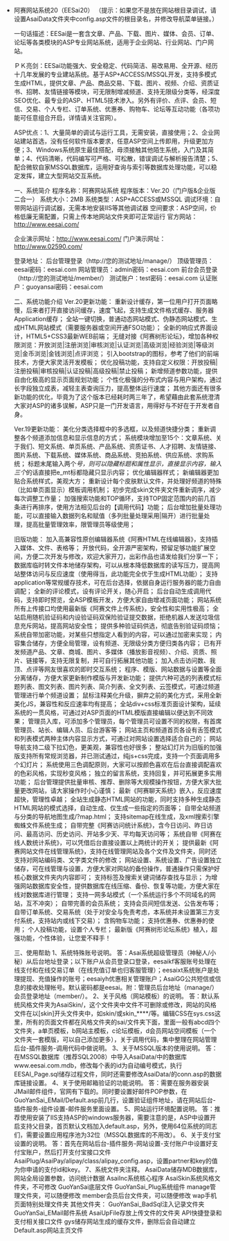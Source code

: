  - 阿赛网站系统20（EESai20）
   （提示：如果您不是放在网站根目录调试，请设置AsaiData文件夹中config.asp文件的根目录名，并修改导航菜单链接。）
   
   一句话描述：EESai是一套含文章、产品、下载、图片、媒体、会员、订单、论坛等各类模块的ASP专业网站系统，适用于企业网站、行业网站、门户网站。
   
   ＰＫ亮剑：EESai功能强大、安全稳定、代码简洁、易改易用、全开源、经历十几年发展的专业建站系统。基于ASP+ACCESS/MSSQL开发，支持多模式生成HTML，提供文章、产品、商品交易、下载、图片、视频、介绍、资质证书、招聘、友情链接等模块，可无限制增减频道、支持无限级分类等，经深度SEO优化、最专业的ASP、HTML5技术渗入。另外有评价、点评、会员、短信、交易、个人专栏、订单系统、优惠券、购物车、论坛等互动功能（各项功能可任意组合开启，详情请关注官网）。
   
   ASP优点：1、大量简单的调试与运行工具，无需安装，直接使用；2、企业网站建站首选，没有任何软件版本要求，任意ASP空间上传即用，升级更加方便；3、Windows系统原生最佳搭配，毋须接触其他陌生系统，入门及其简单；4、代码清晰，代码编写可严格、可松散，错误调试与解析报告清楚；5、配合微软自家MSSQL数据库，运用好查询与索引等数据库处理功能，可以稳定发挥，建立大型网站交互系统。
   
   一、系统简介 程序名称：阿赛网站系统 程序版本：Ver.20（门户版&企业版 二合一） 系统大小：2MB
   系统类型：ASP+ACCESS或MSSQL 调试环境：自带网站运行调试器，无需本地安装IIS等其他调试器
   空间要求：ASP空间，价格低廉无需配置，只需上传本地网站文件夹即可正常运行 官方网站：http://www.eesai.com/
   
   企业演示网址：http://www.eesai.com/ 门户演示网址：http://www.02590.com/
   
   登录地址： 后台管理登录（http://您的测试地址/manage/） 顶级管理员：eesai密码：eesai.com
   网站管理员：admin密码：eesai.com 前台会员登录（http://您的测试地址/member/）
   测试账户：test密码：eesai.com 认证账户：guoyansai密码：eesai.com
   
   
   二、系统功能介绍 Ver.20更新功能：
   重新设计缓存，第一位用户打开页面略慢，后来者打开直接访问缓存，速度飞起，支持生成文件格式缓存、服务器Application缓存；
   全站一键切换，普通动态网站模式、伪静态网站模式、生成HTML网站模式（需要服务器或空间开通FSO功能）；
   全新的响应式界面设计，HTML5+CSS3最新WEB前端；
   无缝对接《阿赛树形论坛》，增加各种权限浏览：开放浏览|注册浏览|审核浏览|认证浏览|高级浏览|经验浏览|等级浏览|金币浏览|金钱浏览|点评浏览；
   引入bootstrap的图标，参考了他们的前端技术，方便大家灵活开发模板；
   优化投稿功能，支持自定义权限：开放投稿|注册投稿|审核投稿|认证投稿|高级投稿|禁止投稿；
   新增频道参数功能，提供自由化极高的显示页面规划功能；
   个性化极强的分布式内容与用户架构，通过长字段独立成表，减轻主表查询压力，提高整体运行速度；
   其他方面还有很多新功能的优化，毕竟为了这个版本已经耗时两三年了，希望藉由此套系统澄清大家对ASP的诸多误解，ASP只是一门开发语言，用得好与不好在于开发者自身。
   
   Ver.19更新功能： 美化分类选择框中的多选框，以及频道快捷分类； 重新调整各个频道添加信息和显示信息的方式；
   系统模块增加至15个：文章系统、关于我们、短文系统、单页系统、产品系统、资质证书、人才招聘、友情链接、图片系统、下载系统、媒体系统、商品系统、竞拍系统、供应系统、求购系统；
   标题末尾输入两个*号，则可以隐藏标题和属性显示，直接显示内容，输入三个*的话直接把e_mt标都隐藏只显示内容； 优化编辑器样式；
   新编辑器更加贴合系统样式，美观大方； 重新设计每个皮肤默认文件，并处理好频道的特殊（比如单页面显示）模板调用机制；
   初步完成skin文件夹文件重新调序，减少每次调整工作量；
   加强搜索功能和TOP循环，支持TOP固定范围内的前几百条进行再排序，使用方法相见后台的【调用代码】功能；
   后台增加批量处理功能，可以直接输入数据列名和赋值（多列批量处理采用|隔开）进行批量处理，提高批量管理效率，限管理员等级使用；
   
   旧版功能： 加入高兼容性原创编辑器系统《阿赛HTML在线编辑器》，支持插入媒体、文件、表格等；
   开放代码，全开源严密架构，预留足够功能扩展空间，方便二次开发与修改，欢迎大家开刀，出彩作品也请发给我们分享一下；
   数据库临时转文件本地储存架构，可以从根本降低数据库的读写压力，提高网站整体访问与反应速度（使用得当，此功能完全优于生成HTML功能）；
   支持application等常规缓存技术，可在后台选择，依据自身运行服务器的能力自由调配； 全新的评论模式，设有评论开关，随心开启；
   后台自动生成调用代码，支持即时预览，全ASP模板开发，方便大家自由增减页面功能；
   网站系统所有上传接口均使用最新版《阿赛文件上传系统》，安全性和实用性极高；
   全站启用随机验证码和内设验证码双保险验证提交数据，拒绝机器人发送垃圾信息充斥网站，提高网站安全性；
   提供多种验证码供选，彻底告别验证码烦恼； 系统自带加密功能，对某些只想指定人看到的内容，可以通过加密来实现；
   内容集合储存，方便全局管理，设有频道、无限级分类方便归类各内容；
   已有开发频道产品、文章、商城、图片、多媒体（播放影音视频）、介绍、资质、照片、链接等，支持无限复制，并可自行拓展其他功能；
   加入点击访问数、我顶、点评等网友很喜欢的即时交互系统； 程序、模版、网站数据与设置等全面分离储存，方便大家更新制作模版与开发新功能；
   提供六种可选的列表模式标题列表、图文列表、图片列表、简介列表、全文列表、云签模式，可通过频道管理进行单个频道设置；
   鼠标注释美化升级，摒弃之前的美化方式，采用全新美化JS，兼容性和反应速率均有提高；
   全站div+css标准页面设计架构，延续系统的一贯风格，可通过对ASP页面的HTML模版直接编辑以便达到不同效果；
   管理员入库，可添加多个管理员，每个管理员可设置不同的权限，有首席管理员、站长、编辑人员、后台游客等；
   网站主页和频道首页各设有舌签模式和列表模式两种主体内容显示方式，可通过对网站设置选择适合自己的；
   网站导航支持二级下拉幻色，更美观，兼容性也好很多；
   整站幻灯片为旧版的加强版支持所有常规浏览器，并已测试通过，纯js+css完成，支持一个页面调用多个幻灯片；
   系统使用三色调配原则，大家可以按颜色喜欢在后台直接调配喜欢的色彩风格，实现秒变风格； 独立的留言系统，支持回复，并可拓展更多实用功能；
   后台管理提供批量审核、推荐、删除等大规模操作按钮，方便大家大批量更改网站，请大家操作时小心谨慎；
   最新《阿赛聊天系统》嵌入，反应速度超快，管理性卓越；
   全站生成静态HTML网站的功能，同时支持多种生成静态HTML网站的模式选择，自动生成、仅生成一些指定的页面等；
   自带全站频道与分类的导航地图生成/?map.html； 支持sitemap在线生成，及xml搜索引擎蜘蛛文件系统生成；
   自带完整《阿赛访问统计系统》，含今日访问、昨日访问、最高访问、历史访问、开站多少天、平均每天访问等；
   系统自带《阿赛在线人数统计系统》，可以凭借后台直接设置以上两统计的开关；
   提供最新《阿赛网站文件在线管理系统》，支持在线管理网站及各个文件及文件夹，同时还支持对网站编码类、文字类文件的修改；
   网站设置、系统设置、广告设置独立储存，可在线管理与设置，方便大家对网站的备份操作，普通操作只需保护好核心数据文件夹内内容即可；
   支持标签及搜索关键词储存查找与显示； 为增强网站数据库安全性，提供数据库在线压缩、备份、恢复等功能，方便大家在线对数据库进行管理；
   支持一网多站模式（一个系统运行多个不同域名的网站，互不冲突）； 自带完善的会员系统； 支持会员间短信发送、公告发布等；
   自带订单系统、交易系统（处于对安全与免责考虑，本系统并未设置第三方支付系统，支持站内或线下交易）； 含购物车功能；
   支持优惠券、优惠券的使用； 个人投稿功能，设置个人专栏； 最新版《阿赛树形论坛系统》植入，超强功能，个性体验，让您爱不释手！
   
   三、使用帮助 1、系统特殊账号说明。
   答：Asai系统超级管理员（神秘人/小秘）从后台地址登录；以下账户从会员登录口登录，eesaikf客服账号处理在线支付和在线交易订单（在线充值订单也归客服管理）；eesaixt系统账户是处理提现、充值操作的账号；eesaiyh优惠相关管理账户；AsaiGG公共短信或信息的接收处理帐号。默认密码都是eesai。附：管理员后台地址（manage/）会员登录地址（member/）。
   2、关于风格（网站模板）的说明。
   答：默认系统风格文件夹为AsaiSkin/，这个文件夹中文件不可删除或修改，网站的风格文件在以[skin]开头文件夹中，如skin/或skin_****/等。编辑CSS在sys.css这里，所有的页面文件都在风格文件夹的sai/文件夹下面，里面一般有abcd四个文件夹，a单页模板，b网站主模板，c论坛模板，d会员网站空间模板（一个文件夹一套模版，可以自己添加更多），关于调用代码，集中整理在网站管理后台-插件服务-调用代码中做说明。
   3、关于MSSQL版本的使用说明。
   答：在MSSQL数据库（推荐SQL2008）中导入AsaiData/中的数据库www.eesai.com.mdb，修改每个表的id为自动编号模式，执行EESAI_Page.sql储存过程文件，同时还需要修改AsaiData/的conn.asp的数据库链接设置。
   4、关于使用邮箱验证的功能说明。
   答：需要在服务器安装JMail邮件组件，官网有下载的。同时要设置好邮件POP参数，在GuoYanSai_EMail/Default.asp前几行，设置验证组件地址，请在网站后台-插件服务-组件设置-邮件服务里面设置。
   5、网站运行环境配置说明。
   答：推荐使用安装了IIS支持ASP的windows服务器，需要注意的是，ASP中设置开启支持父目录，首页默认文档加入default.asp，另外，使用64位系统的同志们，需要设置应用程序池为32位（MSSQL数据库的不用改）。
   6、关于支付宝设置的说明。
   答：首先在网站后台-插件服务-网站设置-支付账户中设置好支付宝账户，然后打开支付宝接口文件AsaiPlug/AsaiPay/alipay/class/alipay_config.asp，设置partner和key的值为你申请的支付id和key。
   7、系统文件夹注释。 AsaiData储存MDB数据库，网站全局设置参数，访问统计数据 AsaiInc系统核心程序
   AsaiSkin系统风格文件夹，不可修改 GuoYanSai底层文件 GuoYanSai_Plug系统组件
   manage管理文件夹，可以随便修改 member会员后台文件夹，可以随便修改 wap手机页面特别处理文件夹 其他文件夹：
   GuoYanSai_BadSql注入记录文件夹 GuoYanSai_EMail邮件系统 AsaiUpFile存放上传文件的文件夹
   API快捷登录和支付相关接口文件 gys储存网站生成的缓存文件，删除后会自动建立 Default.asp网站主页文件
